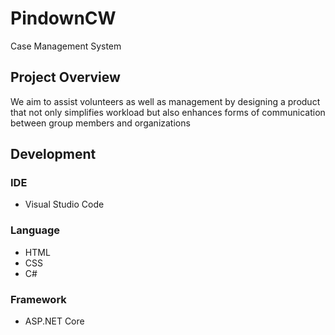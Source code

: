 # PindownCW
Case Management System
## Project Overview 
We aim to assist volunteers as well as management by designing a product that not only simplifies workload but also enhances forms of communication between group members and organizations
## Development 

### IDE
- Visual Studio Code

### Language
- HTML
- CSS
- C#

### Framework
- ASP.NET Core
